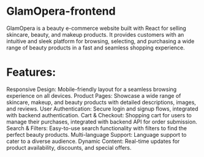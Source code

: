 # GlamOpera-frontend
GlamOpera is a beauty e-commerce website built with React for selling skincare, beauty, and makeup products. It provides customers with an intuitive and sleek platform for browsing, selecting, and purchasing a wide range of beauty products in a fast and seamless shopping experience.

# Features:
  Responsive Design: Mobile-friendly layout for a seamless browsing experience on all devices.
  Product Pages: Showcase a wide range of skincare, makeup, and beauty products with detailed descriptions, images, and reviews.
  User Authentication: Secure login and signup flows, integrated with backend authentication.
  Cart & Checkout: Shopping cart for users to manage their purchases, integrated with backend API for order submission.
  Search & Filters: Easy-to-use search functionality with filters to find the perfect beauty products.
  Multi-language Support: Language support to cater to a diverse audience.
  Dynamic Content: Real-time updates for product availability, discounts, and special offers.
